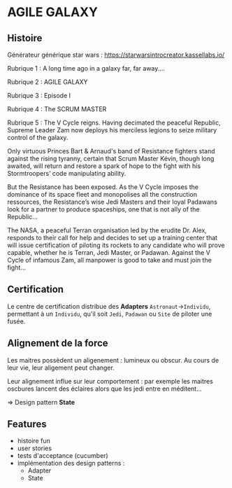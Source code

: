 # AGILE GALAXY

## Histoire

Générateur générique star wars : https://starwarsintrocreator.kassellabs.io/

Rubrique 1 : A long time ago in a galaxy far,
far away....

Rubrique 2 : AGILE GALAXY

Rubrique 3 : Episode I

Rubrique 4 : The SCRUM MASTER

Rubrique 5 : The V Cycle reigns. Having decimated the peaceful Republic, Supreme
Leader Zam now deploys his merciless legions to seize military control of the galaxy.

Only virtuous Princes Bart & Arnaud's band of Resistance fighters stand against the rising
tyranny, certain that Scrum Master Kévin, though long awaited, will return and restore a
spark of hope to the fight with his Stormtroopers’ code manipulating ability.

But the Resistance has been exposed. As the V Cycle imposes the dominance of its space
fleet and monopolises all the construction ressources, the Resistance’s wise Jedi Masters
and their loyal Padawans look for a partner to produce spaceships, one that is not ally of the
Republic…

The NASA, a peaceful Terran organisation led by the erudite Dr. Alex, responds to their call
for help and decides to set up a training center that will issue certification of piloting its
rockets to any candidate who will prove capable, whether he is Terran, Jedi Master, or
Padawan. Against the V Cycle of infamous Zam, all manpower is good to take and must join
the fight…

## Certification

Le centre de certification distribue des **Adapters** `Astronaut`->`Individu`, permettant à un `Individu`, qu'il soit `Jedi`, `Padawan` ou `Site` de piloter une fusée.

## Alignement de la force

Les maitres possèdent un aligenement : lumineux ou obscur. Au cours de leur vie, leur aligement peut changer.

Leur alignement influe sur leur comportement : par exemple les maitres oscbures lancent des éclaires alors que les jedi entre en méditent...

=> Design pattern **State**

## Features

* histoire fun
* user stories
* tests d'acceptance (cucumber)
* implémentation des design patterns :
    * Adapter
    * State
